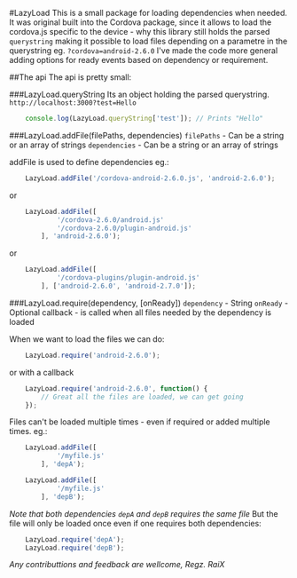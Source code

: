 #LazyLoad
This is a small package for loading dependencies when needed.
It was original built into the Cordova package, since it allows to load the cordova.js specific to the device - why this library still holds the parsed `querystring` making it possible to load files depending on a parametre in the querystring eg. `?cordova=android-2.6.0`
I've made the code more general adding options for ready events based on dependency or requirement.

##The api
The api is pretty small:

###LazyLoad.queryString
Its an object holding the parsed querystring.
`http://localhost:3000?test=Hello`

```js
    console.log(LazyLoad.queryString['test']); // Prints "Hello"
```
###LazyLoad.addFile(filePaths, dependencies)
`filePaths` - Can be a string or an array of strings
`dependencies` - Can be a string or an array of strings

addFile is used to define dependencies eg.:
```js
    LazyLoad.addFile('/cordova-android-2.6.0.js', 'android-2.6.0');
```
or
```js
    LazyLoad.addFile([
            '/cordova-2.6.0/android.js'
            '/cordova-2.6.0/plugin-android.js'
        ], 'android-2.6.0');
```
or
```js
    LazyLoad.addFile([
            '/cordova-plugins/plugin-android.js'
        ], ['android-2.6.0', 'android-2.7.0']);
```


###LazyLoad.require(dependency, [onReady])
`dependency` - String
`onReady` - Optional callback - is called when all files needed by the dependency is loaded

When we want to load the files we can do:
```js
    LazyLoad.require('android-2.6.0');
```

or with a callback
```js
    LazyLoad.require('android-2.6.0', function() {
        // Great all the files are loaded, we can get going
    });
```
Files can't be loaded multiple times - even if required or added multiple times. eg.:
```js
    LazyLoad.addFile([
            '/myfile.js'
        ], 'depA');

    LazyLoad.addFile([
            '/myfile.js'
        ], 'depB');
```
*Note that both dependencies `depA` and `depB` requires the same file*
But the file will only be loaded once even if one requires both dependencies:
```js
    LazyLoad.require('depA');
    LazyLoad.require('depB');
```

*Any contributtions and feedback are wellcome, Regz. RaiX*
